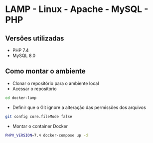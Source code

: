 LAMP - Linux - Apache - MySQL - PHP
=======================================

Versões utilizadas
----------------------

- PHP 7.4
- MySQL 8.0

Como montar o ambiente
----------------------

- Clonar o repositório para o ambiente local
- Acessar o repositório

```bash
cd docker-lamp
```

- Definir que o Git ignore a alteração das permissões dos arquivos

```bash
git config core.fileMode false
```

- Montar o container Docker

```bash
PHPV_VERSION=7.4 docker-compose up -d
```
